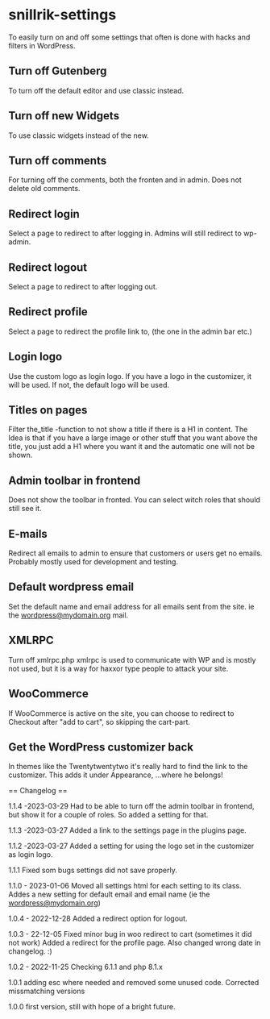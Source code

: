 # snillrik-settings
 To easily turn on and off some settings that often is done with hacks and filters in WordPress.

## Turn off Gutenberg
To turn off the default editor and use classic instead.

## Turn off new Widgets
To use classic widgets instead of the new.

## Turn off comments
For turning off the comments, both the fronten and in admin. Does not delete old comments.

## Redirect login
Select a page to redirect to after logging in. Admins will still redirect to wp-admin.

## Redirect logout
Select a page to redirect to after logging out.

## Redirect profile
Select a page to redirect the profile link to, (the one in the admin bar etc.)

## Login logo
Use the custom logo as login logo. If you have a logo in the customizer, it will be used. If not, the default logo will be used.

## Titles on pages
Filter the_title -function to not show a title if there is a H1 in content. The Idea is that if you have a large image or other stuff that you want above the title, you just add a H1 where you want it and the automatic one will not be shown.

## Admin toolbar in frontend
Does not show the toolbar in fronted. You can select witch roles that should still see it.

## E-mails
Redirect all emails to admin to ensure that customers or users get no emails.
Probably mostly used for development and testing.

## Default wordpress email 
Set the default name and email address for all emails sent from the site. ie the wordpress@mydomain.org mail.

## XMLRPC
Turn off xmlrpc.php xmlrpc is used to communicate with WP and is mostly not used, but it is a way for haxxor type people to attack your site.

## WooCommerce
If WooCommerce is active on the site, you can choose to redirect to Checkout after "add to cart", so skipping the cart-part.

## Get the WordPress customizer back
In themes like the Twentytwentytwo it's really hard to find the link to the customizer. This adds it under Appearance, ...where he belongs!

== Changelog ==

1.1.4 -2023-03-29
Had to be able to turn off the admin toolbar in frontend, but show it for a couple of roles. So added a setting for that.

1.1.3 -2023-03-27
Added a link to the settings page in the plugins page.

1.1.2 -2023-03-27
Added a setting for using the logo set in the customizer as login logo.

1.1.1
Fixed som bugs settings did not save properly.

1.1.0 - 2023-01-06
Moved all settings html for each setting to its class.
Addes a new setting for default email and email name (ie the wordpress@mydomain.org)

1.0.4 - 2022-12-28
Added a redirect option for logout.

1.0.3 - 22-12-05
Fixed minor bug in woo redirect to cart (sometimes it did not work)
Added a redirect for the profile page.
Also changed wrong date in changelog. :)

1.0.2 - 2022-11-25
Checking 6.1.1 and php 8.1.x

1.0.1 adding esc where needed and removed some unused code. Corrected missmatching versions

1.0.0 first version, still with hope of a bright future.